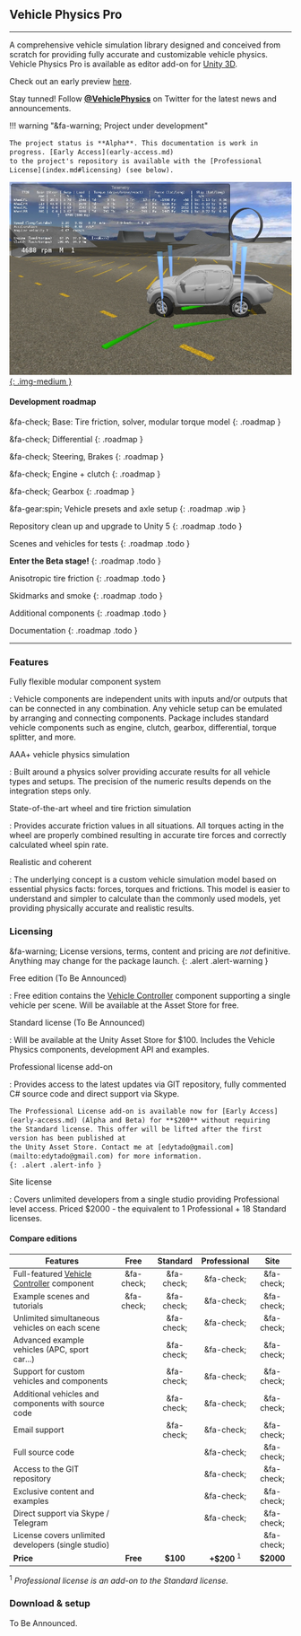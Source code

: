 
## Vehicle Physics Pro

---

A comprehensive vehicle simulation library designed and conceived from scratch for providing
fully accurate and customizable vehicle physics. Vehicle Physics Pro is available as editor add-on
for [Unity 3D](http://unity3d.com).

Check out an early preview [here](http://www.edy.es/dev/2014/11/early-preview-of-vehicle-physics-pro/).

Stay tunned! Follow **[@VehiclePhysics](https://twitter.com/VehiclePhysics)** on Twitter for the
latest news and announcements.

!!! warning "&fa-warning; Project under development"

	The project status is **Alpha**. This documentation is work in progress. [Early Access](early-access.md)
	to the project's repository is available with the [Professional License](index.md#licensing) (see below).

[![Vehicle Physics Pro Alpha Sandbox scene](img/vehicle-physics-pro-alpha-sandbox-02.jpg){: .img-medium }](img/vehicle-physics-pro-alpha-sandbox-02.jpg)

#### Development roadmap

&fa-check; Base: Tire friction, solver, modular torque model
{: .roadmap }

&fa-check; Differential
{: .roadmap }

&fa-check; Steering, Brakes
{: .roadmap }

&fa-check; Engine + clutch
{: .roadmap }

&fa-check; Gearbox
{: .roadmap }

&fa-gear:spin; Vehicle presets and axle setup
{: .roadmap .wip }

Repository clean up and upgrade to Unity 5
{: .roadmap .todo }

Scenes and vehicles for tests
{: .roadmap .todo }

**Enter the Beta stage!**
{: .roadmap .todo }

Anisotropic tire friction
{: .roadmap .todo }

Skidmarks and smoke
{: .roadmap .todo }

Additional components
{: .roadmap .todo }

Documentation
{: .roadmap .todo }

---

### Features

Fully flexible modular component system

:	Vehicle components are independent units with inputs and/or outputs that can be connected in
	any combination. Any vehicle setup can be emulated by arranging and connecting components.
	Package includes standard vehicle components such as engine, clutch, gearbox, differential,
	torque splitter, and more.

AAA+ vehicle physics simulation

:	Built around a physics solver providing accurate results for all vehicle types and setups.
	The precision of the numeric results depends on the integration steps only.

State-of-the-art wheel and tire friction simulation

:	Provides accurate friction values in all situations. All torques acting in the wheel are
	properly combined resulting in accurate tire forces and correctly calculated wheel spin rate.

Realistic and coherent

: 	The underlying concept is a custom vehicle simulation model based on essential physics facts:
	forces, torques and frictions. This model is easier to understand and simpler to calculate than
	the commonly used models, yet providing physically accurate and realistic results.

### Licensing

&fa-warning; License versions, terms, content and pricing are _not_ definitive. Anything may change
for the package launch.
{: .alert .alert-warning }

Free edition (To Be Announced)

:	Free edition contains the [Vehicle Controller](components/vehicle-controller.md) component
	supporting a single vehicle per scene. Will be available at the Asset Store for free.

Standard license (To Be Announced)

:	Will be available at the Unity Asset Store for $100. Includes the Vehicle Physics components,
	development API and examples.

Professional license add-on

:	Provides access to the latest updates via GIT repository, fully commented C# source code and
	direct support via Skype.

	The Professional License add-on is available now for [Early Access](early-access.md) (Alpha and Beta) for **$200** without requiring
	the Standard license. This offer will be lifted after the first version has been published at
	the Unity Asset Store. Contact me at [edytado@gmail.com](mailto:edytado@gmail.com) for more information.
	{: .alert .alert-info }

Site license

:	Covers unlimited developers from a single studio providing Professional level access. Priced
	$2000 - the equivalent to 1 Professional + 18 Standard licenses.


#### Compare editions

| Features | <center>Free</center> | <center>Standard</center> | <center>Professional</center> | <center>Site</center> |
|----------|:----:|:--------:|:------------:|:----:|
Full-featured [Vehicle Controller](components/vehicle-controller.md) component	| &fa-check;	| &fa-check;	| &fa-check; | &fa-check;	|
Example scenes and tutorials	 						| &fa-check;	| &fa-check;	| &fa-check; | &fa-check;	|
Unlimited simultaneous vehicles on each scene			|	| &fa-check; | &fa-check; | &fa-check;	|
Advanced example vehicles (APC, sport car...)			|	| &fa-check;	| &fa-check;	| &fa-check;	|
Support for custom vehicles and components 				|	| &fa-check; | &fa-check; | &fa-check;	|
Additional vehicles and components with source code		|	| &fa-check; | &fa-check; | &fa-check;	|
Email support											|	| &fa-check;	| &fa-check;	| &fa-check;	|
Full source code										|	|	| &fa-check; | &fa-check;	|
Access to the GIT repository							|	|	| &fa-check;	| &fa-check;	|
Exclusive content and examples							|	|	| &fa-check; | &fa-check;	|
Direct support via Skype / Telegram						|	| 	| &fa-check;	| &fa-check;	|
License covers unlimited developers (single studio)		|	| 	|	| &fa-check;	|
**Price**												| **Free** | **$100** | **+$200** <sup>1</sup> | **$2000** |

<sup>1</sup> _Professional license is an add-on to the Standard license._

### Download & setup

To Be Announced.
